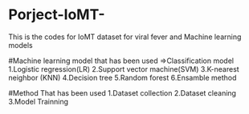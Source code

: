 # Porject-IoMT-
This is the codes for IoMT dataset for viral fever and Machine learning models

#Machine learning model that has been used
=>Classification model
1.Logistic regression(LR)
2.Support vector machine(SVM)
3.K-nearest neighbor (KNN)
4.Decision tree
5.Random forest
6.Ensamble method

#Method That has been used
1.Dataset collection
2.Dataset cleaning
3.Model Trainning

